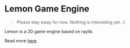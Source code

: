 # Lemon Game Engine

> Please stay away for now. Nothing is interesting yet. :(

Lemon is a 2D game engine based on raylib.

Read more [here](https://github.io/ariaghora/lemon).